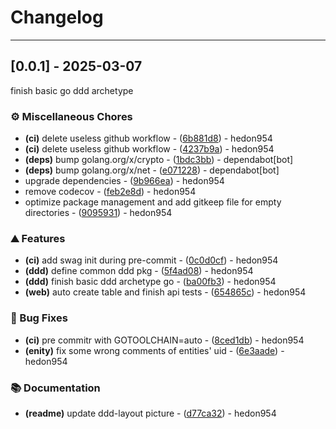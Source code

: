 # Changelog

---
## [0.0.1] - 2025-03-07

finish basic go ddd archetype

### ⚙️ Miscellaneous Chores

- **(ci)** delete useless github workflow - ([6b881d8](https://github.com/hedon-go-road/template-web/commit/6b881d8484c1caad7da437a69c4ad396edab34a9)) - hedon954
- **(ci)** delete useless github workflow - ([4237b9a](https://github.com/hedon-go-road/template-web/commit/4237b9ada5806614d553f533b81f70fc62b5c290)) - hedon954
- **(deps)** bump golang.org/x/crypto - ([1bdc3bb](https://github.com/hedon-go-road/template-web/commit/1bdc3bb17e9c5bc20b60895b747e7db61b719f6d)) - dependabot[bot]
- **(deps)** bump golang.org/x/net - ([e071228](https://github.com/hedon-go-road/template-web/commit/e071228cda51d95c73d58548c6b0fe993445faed)) - dependabot[bot]
- upgrade dependencies - ([9b966ea](https://github.com/hedon-go-road/template-web/commit/9b966ead1f17a0b10211a919c59bfc68bdda4914)) - hedon954
- remove codecov - ([feb2e8d](https://github.com/hedon-go-road/template-web/commit/feb2e8da0555179b0f53f0b63a99c9f7e8479514)) - hedon954
- optimize package management and add gitkeep file for empty directories - ([9095931](https://github.com/hedon-go-road/template-web/commit/9095931d9f9f50b6f01a36332e648bae757e2416)) - hedon954

### ⛰️ Features

- **(ci)** add swag init during pre-commit - ([0c0d0cf](https://github.com/hedon-go-road/template-web/commit/0c0d0cfadc1c1cf3fc4516018fbef5ff59c5eba6)) - hedon954
- **(ddd)** define common ddd pkg - ([5f4ad08](https://github.com/hedon-go-road/template-web/commit/5f4ad08b2bbe543a6cb3a3e800636e5e01d9ef15)) - hedon954
- **(ddd)** finish basic ddd archetype go - ([ba00fb3](https://github.com/hedon-go-road/template-web/commit/ba00fb3cb5acf48dd154468cef9ee42f4dd1f421)) - hedon954
- **(web)** auto create table and finish api tests - ([654865c](https://github.com/hedon-go-road/template-web/commit/654865c2e2794c85ac2598b515bcd4b12a54f2cf)) - hedon954

### 🐛 Bug Fixes

- **(ci)** pre commitr with GOTOOLCHAIN=auto - ([8ced1db](https://github.com/hedon-go-road/template-web/commit/8ced1db781f9e6a927d3eef84a8b8bf151e9d5b0)) - hedon954
- **(enity)** fix some wrong comments of entities' uid - ([6e3aade](https://github.com/hedon-go-road/template-web/commit/6e3aade830ad5e018ddca3d0b5c94bf334c2e4f3)) - hedon954

### 📚 Documentation

- **(readme)** update ddd-layout picture - ([d77ca32](https://github.com/hedon-go-road/template-web/commit/d77ca32454b77c1274d8aece2bf899483d7c7069)) - hedon954

<!-- generated by git-cliff -->
